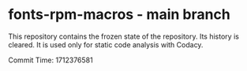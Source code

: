 # fonts-rpm-macros - main branch

This repository contains the frozen state of the repository.
Its history is cleared. It is used only for static code
analysis with Codacy.

Commit Time: 1712376581